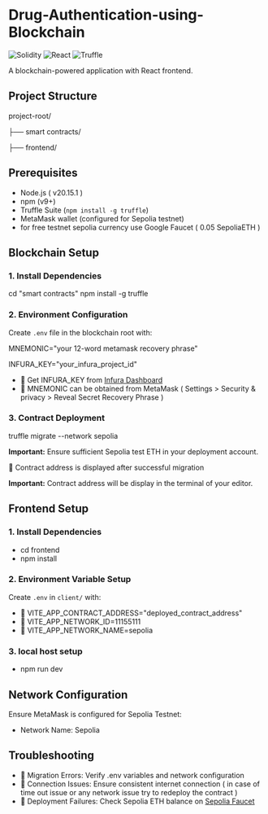 
# Drug-Authentication-using-Blockchain

![Solidity](https://img.shields.io/badge/Solidity-%23363636.svg?logo=solidity&logoColor=white)
![React](https://img.shields.io/badge/React-20232A?logo=react&logoColor=61DAFB)
![Truffle](https://img.shields.io/badge/Truffle-3A2E24?logo=truffle&logoColor=white)

A blockchain-powered application with React frontend.

## Project Structure

project-root/

├── smart contracts/

├── frontend/    


## Prerequisites
- Node.js ( v20.15.1 ) 
- npm (v9+)
- Truffle Suite (`npm install -g truffle`)
- MetaMask wallet (configured for Sepolia testnet)
- for free testnet sepolia currency use Google Faucet ( 0.05 SepoliaETH )

## Blockchain Setup

### 1. Install Dependencies

cd "smart contracts"
npm install -g truffle

### 2. Environment Configuration

Create `.env` file in the blockchain root with:

MNEMONIC="your 12-word metamask recovery phrase"

INFURA_KEY="your_infura_project_id"

- 🔑 Get INFURA_KEY from [Infura Dashboard](https://infura.io/)
- 🔑 MNEMONIC can be obtained from MetaMask ( Settings > Security & privacy > Reveal Secret Recovery Phrase )

### 3. Contract Deployment

truffle migrate --network sepolia

**Important:** Ensure sufficient Sepolia test ETH in your deployment account.

📝 Contract address is displayed after successful migration

**Important:** Contract address will be display in the terminal of your editor.


## Frontend Setup

### 1. Install Dependencies
- cd frontend
- npm install


### 2. Environment Variable Setup
Create `.env` in `client/` with:

- 🔑 VITE_APP_CONTRACT_ADDRESS="deployed_contract_address"
- 🔑 VITE_APP_NETWORK_ID=11155111
- 🔑 VITE_APP_NETWORK_NAME=sepolia


### 3. local host setup

- npm run dev


## Network Configuration

Ensure MetaMask is configured for Sepolia Testnet:
- Network Name: Sepolia

  

## Troubleshooting
- 🚨 Migration Errors: Verify .env variables and network configuration
- 🔗 Connection Issues: Ensure consistent internet connection ( in case of time out issue or any network issue try to redeploy the contract )
- 💸 Deployment Failures: Check Sepolia ETH balance on [Sepolia Faucet](https://sepoliafaucet.com/)
